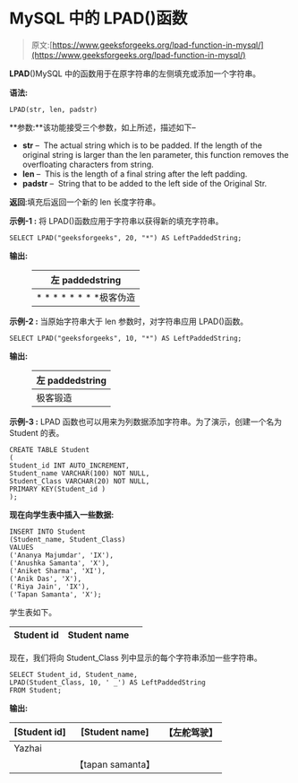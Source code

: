 # MySQL 中的 LPAD()函数

> 原文:[https://www.geeksforgeeks.org/lpad-function-in-mysql/](https://www.geeksforgeeks.org/lpad-function-in-mysql/)

**LPAD**()MySQL 中的函数用于在原字符串的左侧填充或添加一个字符串。

**语法:**

```
LPAD(str, len, padstr)
```

**参数:**该功能接受三个参数，如上所述，描述如下–

*   **str** – 
    The actual string which is to be padded. If the length of the original string is larger than the len parameter, this function removes the overfloating characters from string. 
*   **len** – 
    This is the length of a final string after the left padding. 
*   **padstr** – 
    String that to be added to the left side of the Original Str. 

**返回**:填充后返回一个新的 len 长度字符串。

**示例-1 :** 将 LPAD()函数应用于字符串以获得新的填充字符串。

```
SELECT LPAD("geeksforgeeks", 20, "*") AS LeftPaddedString;
```

**输出:**

<figure class="table">

| 左 paddedstring |
| --- |
| * * * * * * * *极客伪造 |

</figure>

**示例-2 :** 当原始字符串大于 len 参数时，对字符串应用 LPAD()函数。

```
SELECT LPAD("geeksforgeeks", 10, "*") AS LeftPaddedString;
```

**输出:**

<figure class="table">

| 左 paddedstring |
| --- |
| 极客锻造 |

</figure>

**示例-3 :** LPAD 函数也可以用来为列数据添加字符串。为了演示，创建一个名为 Student 的表。

```
CREATE TABLE Student
(
Student_id INT AUTO_INCREMENT,  
Student_name VARCHAR(100) NOT NULL,
Student_Class VARCHAR(20) NOT NULL,
PRIMARY KEY(Student_id )
);
```

**现在向学生表中插入一些数据:**

```
INSERT INTO Student
(Student_name, Student_Class)
VALUES
('Ananya Majumdar', 'IX'),
('Anushka Samanta', 'X'),
('Aniket Sharma', 'XI'),
('Anik Das', 'X'),
('Riya Jain', 'IX'),
('Tapan Samanta', 'X');
```

学生表如下。

| Student id | Student name |  |
| --- | --- | --- |

现在，我们将向 Student_Class 列中显示的每个字符串添加一些字符串。

```
SELECT Student_id, Student_name,
LPAD(Student_Class, 10, ' _') AS LeftPaddedString
FROM Student;
```

**输出:**

| [Student id] | [Student name] | 【左舵驾驶】 |
| --- | --- | --- |
| Yazhai |  |
|  | 【tapan samanta】 |  |